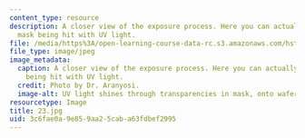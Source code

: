 ```yaml
---
content_type: resource
description: A closer view of the exposure process. Here you can actually see the
  mask being hit with UV light.
file: /media/https%3A/open-learning-course-data-rc.s3.amazonaws.com/hst-410j-projects-in-microscale-engineering-for-the-life-sciences-spring-2007/3c6fae0a9e859aa25caba63fdbef2995_23.jpg
file_type: image/jpeg
image_metadata:
  caption: A closer view of the exposure process. Here you can actually see the mask
    being hit with UV light.
  credit: Photo by Dr. Aranyosi.
  image-alt: UV light shines through transparencies in mask, onto wafer.
resourcetype: Image
title: 23.jpg
uid: 3c6fae0a-9e85-9aa2-5cab-a63fdbef2995
---
```

